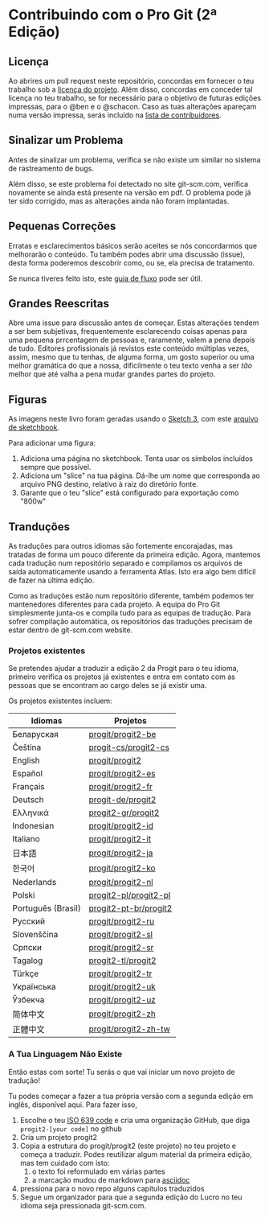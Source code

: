 # Contribuindo com o Pro Git (2ª Edição)


## Licença

Ao abrires um pull request neste repositório, concordas em fornecer o teu trabalho sob a [licença do projeto](LICENSE.asc).
Além disso, concordas em conceder tal licença no teu trabalho, se for necessário para o objetivo de futuras edições impressas, para o @ben e o @schacon.
Caso as tuas alterações apareçam numa versão impressa, serás incluído na [lista de contribuidores](book/contributors.asc).

## Sinalizar um Problema

Antes de sinalizar um problema, verifica se não existe um similar no sistema de rastreamento de bugs.

Além disso, se este problema foi detectado no site git-scm.com, verifica novamente se ainda está presente na versão em pdf.
O problema pode já ter sido corrigido, mas as alterações ainda não foram implantadas.

## Pequenas Correções

Erratas e esclarecimentos básicos serão aceites se nós concordarmos que melhorarão o conteúdo. Tu também podes abrir uma discussão (issue), desta forma poderemos descobrir como, ou se, ela precisa de tratamento.

Se nunca tiveres feito isto, este [guia de fluxo](https://guides.github.com/introduction/flow/) pode ser útil.

## Grandes Reescritas

Abre uma issue para discussão antes de começar. 
Estas alterações tendem a ser bem subjetivas, frequentemente esclarecendo coisas apenas para uma pequena prrcentagem de pessoas e, raramente, valem a pena depois de tudo. 
Editores profissionais já revistos este conteúdo múltiplas vezes, assim, mesmo que tu tenhas, de alguma forma, um gosto superior ou uma melhor gramática do que a nossa, dificilmente o teu texto venha a ser *tão* melhor que até valha a pena mudar grandes partes do projeto.

## Figuras

As imagens neste livro foram geradas usando o [Sketch 3](http://bohemiancoding.com/sketch/), com este [arquivo de  sketchbook](diagram-source/progit.sketch).

Para adicionar uma figura:

1. Adiciona uma página no sketchbook. 
Tenta usar os símbolos incluídos sempre que possível.
2. Adiciona um "slice" na tua página.
Dá-lhe um nome que corresponda ao arquivo PNG destino, relativo à raiz do diretório fonte.
1. Garante que o teu "slice" está configurado para exportação como "800w"


## Tranduções

As traduções para outros idiomas são fortemente encorajadas, mas tratadas de forma um pouco diferente da primeira edição. Agora, mantemos cada tradução num repositório separado e compilamos os arquivos de saída automaticamente usando a ferramenta Atlas. Isto era algo bem difícil de fazer na última edição.

Como as traduções estão num repositório diferente, também podemos ter mantenedores diferentes para cada projeto. A equipa do Pro Git simplesmente junta-os e compila tudo para as equipas de tradução. Para sofrer compilação automática, os repositórios das traduções precisam de estar dentro de git-scm.com website.

### Projetos existentes

Se pretendes ajudar a traduzir a edição 2 da Progit para o teu
idioma, primeiro verifica os projetos já existentes e entra em contato com
as pessoas que se encontram ao cargo deles se já existir uma.

Os projetos existentes incluem:

  Idiomas   |   Projetos
------------ | -------------
Беларуская  | [progit/progit2-be](https://github.com/progit/progit2-be)
Čeština    | [progit-cs/progit2-cs](https://github.com/progit-cs/progit2-cs)
English    | [progit/progit2](https://github.com/progit/progit2)
Español    | [progit/progit2-es](https://github.com/progit/progit2-es)
Français   | [progit/progit2-fr](https://github.com/progit/progit2-fr)
Deutsch    | [progit-de/progit2](https://github.com/progit-de/progit2)
Ελληνικά   | [progit2-gr/progit2](https://github.com/progit2-gr/progit2)
Indonesian | [progit/progit2-id](https://github.com/progit/progit2-id)
Italiano   | [progit/progit2-it](https://github.com/progit/progit2-it)
日本語   | [progit/progit2-ja](https://github.com/progit/progit2-ja)
한국어   | [progit/progit2-ko](https://github.com/progit/progit2-ko)
Nederlands | [progit/progit2-nl](https://github.com/progit/progit2-nl)
Polski | [progit2-pl/progit2-pl](https://github.com/progit2-pl/progit2-pl)
Português (Brasil) | [progit2-pt-br/progit2](https://github.com/progit2-pt-br/progit2)
Русский   | [progit/progit2-ru](https://github.com/progit/progit2-ru)
Slovenščina  | [progit/progit2-sl](https://github.com/progit/progit2-sl)
Српски   | [progit/progit2-sr](https://github.com/progit/progit2-sr)
Tagalog   | [progit2-tl/progit2](https://github.com/progit2-tl/progit2)
Türkçe   | [progit/progit2-tr](https://github.com/progit/progit2-tr)
Українська| [progit/progit2-uk](https://github.com/progit/progit2-uk)
Ўзбекча  | [progit/progit2-uz](https://github.com/progit/progit2-uz)
简体中文  | [progit/progit2-zh](https://github.com/progit/progit2-zh)
正體中文  | [progit/progit2-zh-tw](https://github.com/progit/progit2-zh-tw)

### A Tua Linguagem Não Existe

Então estas com sorte! Tu serás o que vai iniciar um novo projeto de tradução!

Tu podes começar a fazer a tua própria versão com a segunda edição em inglês, disponível aqui. Para fazer isso,

 1. Escolhe o teu [ISO 639 code](https://en.wikipedia.org/wiki/List_of_ISO_639-1_codes) e cria uma organização GitHub, que diga `progit2-[your code]` no github
 2. Cria um projeto progit2
 3. Copia a estrutura do progit/progit2 (este projeto) no teu projeto e começa a traduzir. Podes reutilizar algum material da primeira edição, mas tem cuidado com isto:
    1. o texto foi reformulado em várias partes
    2. a marcação mudou de markdown para [asciidoc](http://asciidoc.org)
 4. pressiona para o novo repo alguns capítulos traduzidos
 5. Segue um organizador para que a segunda edição do Lucro no teu idioma seja pressionada git-scm.com.
